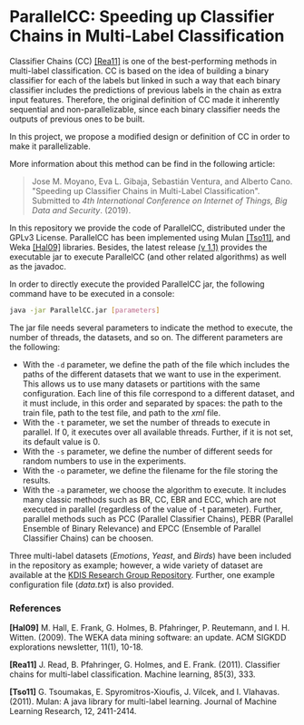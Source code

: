 # ParallelCC: Speeding up Classifier Chains in Multi-Label Classification

Classifier Chains (CC) [[Rea11]](#Rea11) is one of the best-performing methods in multi-label classification.
CC is based on the idea of building a binary classifier for each of the labels but linked in such a way that each binary classifier includes the predictions of previous labels in the chain as extra input features.
Therefore, the original definition of CC made it inherently sequential and non-parallelizable, since each binary classifier needs the outputs of previous ones to be built.

In this project, we propose a modified design or definition of CC in order to make it parallelizable.

More information about this method can be find in the following article:
> Jose M. Moyano, Eva L. Gibaja, Sebastián Ventura, and Alberto Cano. "Speeding up Classifier Chains in Multi-Label Classification". Submitted to *4th International Conference on Internet of Things, Big Data and Security*. (2019).

<!---  If you use ParallelCC, please cite the paper. Further, a [bibtex citation file](https://github.com/i02momuj/ParallelCC) is also provided. -->

In this repository we provide the code of ParallelCC, distributed under the GPLv3 License. ParallelCC has been implemented using Mulan [[Tso11]](#Tso11), and Weka [[Hal09]](#Hal09) libraries. Besides, the latest release [(v 1.1)](https://github.com/i02momuj/ParallelCC/releases/tag/v1.1) provides the executable jar to execute ParallelCC (and other related algorithms) as well as the javadoc.

In order to directly execute the provided ParallelCC jar, the following command have to be executed in a console:
```sh
java -jar ParallelCC.jar [parameters]
```

The jar file needs several parameters to indicate the method to execute, the number of threads, the datasets, and so on. The different parameters are the following:
* With the ```-d``` parameter, we define the path of the file which includes the paths of the different datasets that we want to use in the experiment. This allows us to use many datasets or partitions with the same configuration. Each line of this file correspond to a different dataset, and it must include, in this order and separated by spaces: the path to the train file, path to the test file, and path to the *xml* file.
* With the ```-t``` parameter, we set the number of threads to execute in parallel. If 0, it executes over all available threads. Further, if it is not set, its default value is 0.
* With the ```-s``` parameter, we define the number of different seeds for random numbers to use in the experiments.
* With the ```-o``` parameter, we define the filename for the file storing the results.
* With the ```-a``` parameter, we choose the algorithm to execute. It includes many classic methods such as BR, CC, EBR and ECC, which are not executed in parallel (regardless of the value of -t parameter). Further, parallel methods such as PCC (Parallel Classifier Chains), PEBR (Parallel Ensemble of Binary Relevance) and EPCC (Ensemble of Parallel Classifier Chains) can be choosen.

Three multi-label datasets (*Emotions*, *Yeast*, and *Birds*) have been included in the repository as example; however, a wide variety of dataset are available at the [KDIS Research Group Repository](http://www.uco.es/kdis/mllresources/). Further, one example configuration file (*data.txt*) is also provided.

### References

<a name="Hal09"></a>**[Hal09]** M. Hall, E. Frank, G. Holmes, B. Pfahringer, P. Reutemann, and I. H. Witten. (2009). The WEKA data mining software: an update. ACM SIGKDD explorations newsletter, 11(1), 10-18.

<a name="Rea11"></a>**[Rea11]** J. Read, B. Pfahringer, G. Holmes, and E. Frank. (2011). Classifier chains for multi-label classification. Machine learning, 85(3), 333.

<a name="Tso11"></a>**[Tso11]** G. Tsoumakas, E. Spyromitros-Xioufis, J. Vilcek, and I. Vlahavas. (2011). Mulan: A java library for multi-label learning. Journal of Machine Learning Research, 12, 2411-2414.

